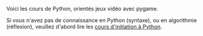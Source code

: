 Voici les cours de Python, orientés jeux vidéo avec pygame.

Si vous n'avez pas de connaissance en Python (syntaxe), ou en 
algorithmie (réflexion), veuillez d'abord lire les [cours d'initiation 
à Python](https://github.com/Paris-Coders/cours).
